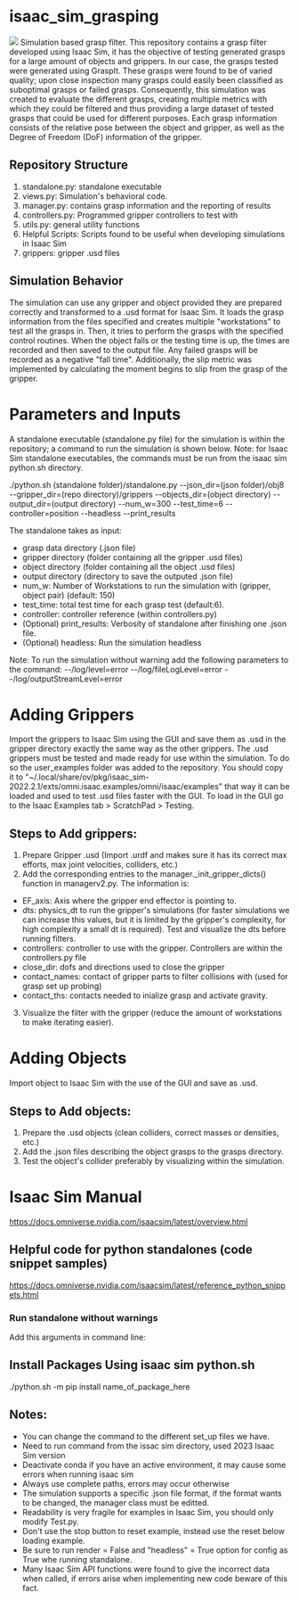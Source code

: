 # isaac_sim_grasping
![](https://github.com/IRVLUTD/isaac_sim_grasping/blob/main/media/robotiq_Clock.gif)
Simulation based grasp filter. This repository contains a grasp filter developed using Isaac Sim, it has the objective of testing generated grasps for a large amount of objects and grippers. In our case, the grasps tested were generated using GraspIt. These grasps were found to be of varied quality; upon close inspection many grasps could easily been classified as suboptimal grasps or failed grasps. Consequently, this simulation was created to evaluate the different grasps, creating multiple metrics with which they could be filtered and thus providing a large dataset of tested grasps that could be used for different purposes. Each grasp information consists of the relative pose between the object and gripper, as well as the Degree of Freedom (DoF) information of the gripper. 

## Repository Structure
1) standalone.py: standalone executable
2) views.py: Simulation's behavioral code.
3) manager.py: contains grasp information and the reporting of results
4) controllers.py: Programmed gripper controllers to test with
5) utils.py: general utility functions
6) Helpful Scripts: Scripts found to be useful when developing simulations in Isaac Sim
7) grippers: gripper .usd files
   
## Simulation Behavior
The simulation can use any gripper and object provided they are prepared correctly and transformed to a .usd format for Isaac Sim. It loads the grasp information from the files specified and creates multiple "workstations" to test all the grasps in. Then, it tries to perform the grasps with the specified control routines. When the object falls or the testing time is up, the times are recorded and then saved to the output file. Any failed grasps will be recorded as a negative "fall time". Additionally, the slip metric was implemented by calculating the moment begins to slip from the grasp of the gripper.

# Parameters and Inputs
A standalone executable (standalone.py file) for the simulation is within the repository; a command to run the simulation is shown below. Note: for Isaac Sim standalone executables, the commands must be run from the isaac sim python.sh directory.


./python.sh (standalone folder)/standalone.py --json_dir=(json folder)/obj8 --gripper_dir=(repo directory)/grippers --objects_dir=(object directory) --output_dir=(output directory) --num_w=300 --test_time=6 --controller=position --headless --print_results

The standalone takes as input:
- grasp data directory (.json file)
- gripper directory (folder containing all the gripper .usd files)
- object directory (folder containing all the object .usd files)
- output directory (directory to save the outputed .json file)
- num_w: Number of Workstations to run the simulation with (gripper, object pair) (default: 150)
- test_time: total test time for each grasp test (default:6).
- controller: controller reference (within controllers.py)
- (Optional) print_results: Verbosity of standalone after finishing one .json file.
- (Optional) headless: Run the simulation headless

Note: To run the simulation without warning add the following parameters to the command: 
 --/log/level=error --/log/fileLogLevel=error --/log/outputStreamLevel=error

# Adding Grippers
Import the grippers to Isaac Sim using the GUI and save them as .usd in the gripper directory exactly the same way as the other grippers. The .usd grippers must be tested and made ready for use within the simulation. To do so the user_examples folder was added to the repository. You should copy it to "~/.local/share/ov/pkg/isaac_sim-2022.2.1/exts/omni.isaac.examples/omni/isaac/examples" that way it can be loaded and used to test .usd files faster with the GUI. To load in the GUI go to the Isaac Examples tab >  ScratchPad > Testing.
## Steps to Add grippers:
1) Prepare Gripper .usd (Import .urdf and makes sure it has its correct max efforts, max joint velocities, colliders, etc.)
2) Add the corresponding entries to the manager._init_gripper_dicts() function in managerv2.py. The information is:
- EF_axis: Axis where the gripper end effector is pointing to.
- dts: physics_dt to run the gripper's simulations (for faster simulations we can increase this values, but it is limited by the gripper's complexity, for high complexity a small dt is required). Test and visualize the dts before running filters.
- controllers: controller to use with the gripper. Controllers are within the controllers.py file
- close_dir: dofs and directions used to close the gripper
- contact_names: contact of gripper parts to filter collisions with (used for grasp set up probing)
- contact_ths: contacts needed to inialize grasp and activate gravity.
3) Visualize the filter with the gripper (reduce the amount of workstations to make iterating easier).

# Adding Objects
Import object to Isaac Sim with the use of the GUI and save as .usd.
## Steps to Add objects:
1) Prepare the .usd objects (clean colliders, correct masses or densities, etc.)
2) Add the .json files describing the object grasps to the grasps directory.
3) Test the object's collider preferably by visualizing within the simulation.

# Isaac Sim Manual
https://docs.omniverse.nvidia.com/isaacsim/latest/overview.html

## Helpful code for python standalones (code snippet samples)
https://docs.omniverse.nvidia.com/isaacsim/latest/reference_python_snippets.html

### Run standalone without warnings 
Add this arguments in command line:


## Install Packages Using isaac sim python.sh
 ./python.sh -m pip install name_of_package_here

 ## Notes: 
- You can change the command to the different set_up files we have.
- Need to run command from the issac sim directory, used 2023 Isaac Sim version
- Deactivate conda if you have an active environment, it may cause some errors when running isaac sim
- Always use complete paths, errors may occur otherwise
- The simulation supports a specific .json file format, if the format wants to be changed, the manager class must be editted.
- Readability is very fragile for examples in Isaac Sim, you should only modify Test.py.
- Don't use the stop button to reset example, instead use the reset below loading example.
- Be sure to run render = False and "headless" = True option for config as True whe running standalone.
- Many Isaac Sim API functions were found to give the incorrect data when called, if errors arise when implementing new code beware of this fact.
